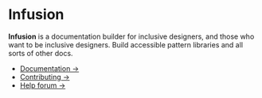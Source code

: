 # Infusion

**Infusion** is a documentation builder for inclusive designers, and those who want to be inclusive designers. Build accessible pattern libraries and all sorts of other docs.

* [Documentation →](https://thepaciellogroup.github.io/infusion)
* [Contributing →](https://github.com/ThePacielloGroup/infusion/blob/master/CONTRIBUTING.md)
* [Help forum →](https://groups.google.com/forum/#!forum/infusion-pattern-library-builder)
